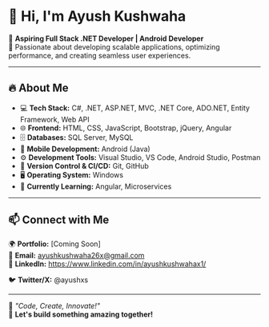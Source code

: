 # 👋 Hi, I'm Ayush Kushwaha  

🚀 **Aspiring Full Stack .NET Developer | Android Developer**  
🎯 Passionate about developing scalable applications, optimizing performance, and creating seamless user experiences.  

---

## 🔥 About Me  
- 💻 **Tech Stack:** C#, .NET, ASP.NET, MVC, .NET Core, ADO.NET, Entity Framework, Web API  
- 🌐 **Frontend:** HTML, CSS, JavaScript, Bootstrap, jQuery, Angular    
- 🗄️ **Databases:** SQL Server, MySQL  
- 📱 **Mobile Development:** Android (Java)  
- ⚙️ **Development Tools:** Visual Studio, VS Code, Android Studio, Postman  
- 🔧 **Version Control & CI/CD:** Git, GitHub  
- 🖥 **Operating System:** Windows  
- 🎯 **Currently Learning:** Angular, Microservices  

---

## 📫 Connect with Me  
🌍 **Portfolio:** [Coming Soon]  
📧 **Email:** ayushkushwaha26x@gmail.com  
🔗 **LinkedIn:** https://www.linkedin.com/in/ayushkushwahax1/ 

🐦 **Twitter/X:** @ayushxs
  

---

🌟 *"Code, Create, Innovate!"*  
🚀 **Let's build something amazing together!**  
